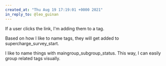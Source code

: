 ```yaml
---
created_at: "Thu Aug 19 17:19:01 +0000 2021"
in_reply_to: @leo_guinan
---
```


If a user clicks the link, I'm adding them to a tag.

Based on how I like to name tags, they will get added to supercharge_survey_start.

I like to name things with maingroup_subgroup_status. This way, I can easily group related tags visually.
